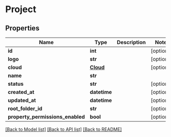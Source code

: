 # Project

## Properties
Name | Type | Description | Notes
------------ | ------------- | ------------- | -------------
**id** | **int** |  | [optional] 
**logo** | **str** |  | [optional] 
**cloud** | [**Cloud**](Cloud.md) |  | [optional] 
**name** | **str** |  | 
**status** | **str** |  | [optional] 
**created_at** | **datetime** |  | [optional] 
**updated_at** | **datetime** |  | [optional] 
**root_folder_id** | **str** |  | [optional] 
**property_permissions_enabled** | **bool** |  | [optional] 

[[Back to Model list]](../README.md#documentation-for-models) [[Back to API list]](../README.md#documentation-for-api-endpoints) [[Back to README]](../README.md)



